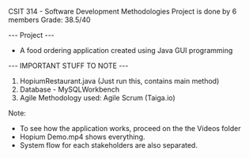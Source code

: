 CSIT 314 - Software Development Methodologies
Project is done by 6 members
Grade: 38.5/40

--- Project ---
- A food ordering application created using Java GUI programming

--- IMPORTANT STUFF TO NOTE ---
1. HopiumRestaurant.java (Just run this, contains main method) 
2. Database - MySQLWorkbench 
3. Agile Methodology used: Agile Scrum (Taiga.io)

Note:
- To see how the application works, proceed on the the Videos folder
- Hopium Demo.mp4 shows everything.
- System flow for each stakeholders are also separated.

